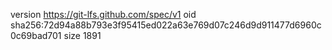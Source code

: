 version https://git-lfs.github.com/spec/v1
oid sha256:72d94a88b793e3f95415ed022a63e769d07c246d9d911477d6960c0c69bad701
size 1891
